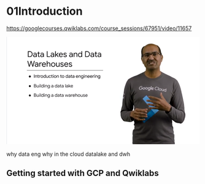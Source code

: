 # 01Introduction

https://googlecourses.qwiklabs.com/course_sessions/67951/video/11657

![](2020-11-02-09-24-30.png)

why data eng 
why in the cloud
datalake and dwh


## Getting started with GCP and Qwiklabs

